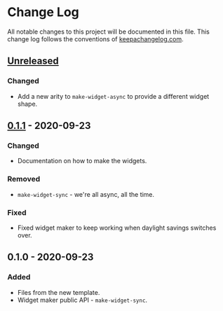 # Change Log
All notable changes to this project will be documented in this file. This change log follows the conventions of [keepachangelog.com](http://keepachangelog.com/).

## [Unreleased]
### Changed
- Add a new arity to `make-widget-async` to provide a different widget shape.

## [0.1.1] - 2020-09-23
### Changed
- Documentation on how to make the widgets.

### Removed
- `make-widget-sync` - we're all async, all the time.

### Fixed
- Fixed widget maker to keep working when daylight savings switches over.

## 0.1.0 - 2020-09-23
### Added
- Files from the new template.
- Widget maker public API - `make-widget-sync`.

[Unreleased]: https://github.com/your-name/smiletest/compare/0.1.1...HEAD
[0.1.1]: https://github.com/your-name/smiletest/compare/0.1.0...0.1.1
